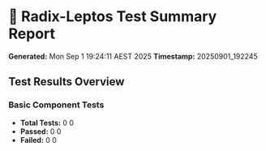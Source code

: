 # 🧪 Radix-Leptos Test Summary Report

**Generated:** Mon Sep  1 19:24:11 AEST 2025
**Timestamp:** 20250901_192245

## Test Results Overview

### Basic Component Tests
- **Total Tests:** 0
0
- **Passed:** 0
0
- **Failed:** 0
0

